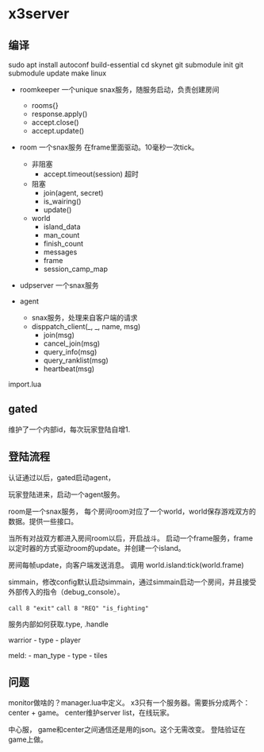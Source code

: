 # x3server

## 编译

sudo apt install autoconf build-essential
cd skynet
git submodule init
git submodule update
make linux

* roomkeeper 一个unique snax服务，随服务启动，负责创建房间
    - rooms{}
    - response.apply()
    - accept.close()
    - accept.update()
* room 一个snax服务
在frame里面驱动。10毫秒一次tick。
    - 非阻塞
        - accept.timeout(session)   超时
    - 阻塞
        - join(agent, secret)
        - is_wairing()
        - update()
    - world
        - island_data
        - man_count
        - finish_count
        - messages
        - frame
        - session_camp_map

* udpserver 一个snax服务

* agent
    - snax服务，处理来自客户端的请求
    - disppatch_client(_, _, name, msg)
        - join(msg)
        - cancel_join(msg)
        - query_info(msg)
        - query_ranklist(msg)
        - heartbeat(msg)



import.lua

## gated

维护了一个内部id，每次玩家登陆自增1.


## 登陆流程

认证通过以后，gated启动agent，

玩家登陆进来，启动一个agent服务。

room是一个snax服务，
每个房间room对应了一个world，world保存游戏双方的数据。提供一些接口。

当所有对战双方都进入房间room以后，开启战斗。
启动一个frame服务，frame以定时器的方式驱动room的update。并创建一个island。


房间每帧update，向客户端发送消息。
调用 world.island:tick(world.frame)

simmain，修改config默认启动simmain，通过simmain启动一个房间，并且接受外部传入的指令（debug_console）。

`call 8 "exit"`
`call 8 "REQ" "is_fighting"`


服务内部如何获取.type, .handle

warrior
    - type
    - player


meld:
    - man_type
    - type
    - tiles



## 问题
monitor做啥的？manager.lua中定义。
x3只有一个服务器。需要拆分成两个：center + game。
center维护server list，在线玩家。

中心服，
game和center之间通信还是用的json。这个无需改变。
登陆验证在game上做。
